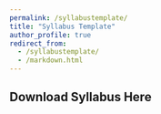 ```yaml
---
permalink: /syllabustemplate/
title: "Syllabus Template"
author_profile: true
redirect_from: 
  - /syllabustemplate/
  - /markdown.html
---
```


## Download Syllabus Here

